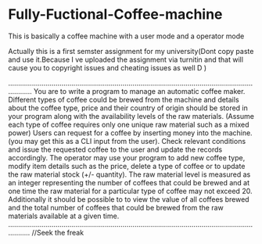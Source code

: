 # Fully-Fuctional-Coffee-machine
This is basically a coffee machine with a user mode and a operator mode


Actually this is a first semster assignment for my university(Dont copy paste and use it.Because I ve uploaded the assignment via turnitin and that will cause you to copyright issues and cheating issues as well D )

........................................................................................................................................
You are to write a program to manage an automatic coffee maker. Different types of coffee could be brewed from the machine and details about the coffee type, price and their country of origin should be stored in your program along with the availability levels of the raw materials. (Assume each type of coffee requires only one unique raw material such as a mixed power) 
Users can request for a coffee by inserting money into the machine. (you may get this as a CLI input from the user). Check relevant conditions and issue the requested coffee to the user and update the records accordingly. 
The operator may use your program to add new coffee type, modify item details such as the price, delete a type of coffee or to update the raw material stock (+/- quantity). The raw material level is measured as an integer representing the number of coffees that could be brewed and at one time the raw material for a particular type of coffee may not exceed 20. 
Additionally it should be possible to to view the value of all coffees brewed and the total number of coffees that could be brewed from the raw materials available at a given time. 
.......................................................................................................................................
//Seek the freak
